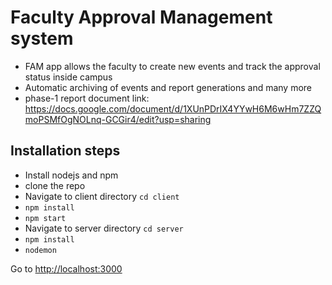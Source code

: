 # Faculty Approval Management system

- FAM app allows the faculty to create new events and track the approval status inside campus
- Automatic archiving of events and report generations and many more
- phase-1 report document link: https://docs.google.com/document/d/1XUnPDrIX4YYwH6M6wHm7ZZQmoPSMfOgNOLnq-GCGir4/edit?usp=sharing

## Installation steps

- Install nodejs and npm
- clone the repo
- Navigate to client directory  `cd client`
- `npm install`
- `npm start`
- Navigate to server directory  `cd server`
- `npm install`
- `nodemon`


Go to <http://localhost:3000>
